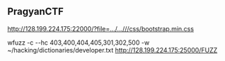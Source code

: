 ## PragyanCTF


http://128.199.224.175:22000/?file=.../...///css/bootstrap.min.css

wfuzz -c --hc 403,400,404,405,301,302,500 -w ~/hacking/dictionaries/developer.txt http://128.199.224.175:25000/FUZZ
